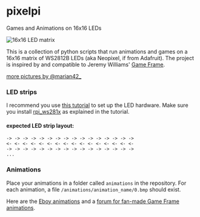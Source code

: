 # pixelpi
Games and Animations on 16x16 LEDs

![16x16 LED matrix](https://i.imgur.com/jsguEYEl.jpg)

This is a collection of python scripts that run animations and 
games on a 16x16 matrix of WS2812B LEDs (aka Neopixel, if from Adafruit).
The project is inspired by and compatible to Jeremy Williams' [Game Frame](http://ledseq.com).

[more pictures by @marian42_](https://imgur.com/a/Ql25S)


### LED strips
I recommend you use [this tutorial](https://learn.adafruit.com/neopixels-on-raspberry-pi/overview) to set up the LED hardware.
Make sure you install [rpi_ws281x](https://github.com/jgarff/rpi_ws281x.git) as explained in the tutorial.

#### expected LED strip layout:

```
-> -> -> -> -> -> -> -> -> -> -> -> -> -> -> ->
<- <- <- <- <- <- <- <- <- <- <- <- <- <- <- <-
-> -> -> -> -> -> -> -> -> -> -> -> -> -> -> ->
...
```


### Animations
Place your animations in a folder called `animations` in the repository. For each animation, a file `/animations/animation_name/0.bmp` should exist.

Here are the [Eboy animations](http://ledseq.com/product/game-frame-sd-files/) and a [forum for fan-made Game Frame animations](http://ledseq.com/forums/forum/game-frame/game-frame-art/).
